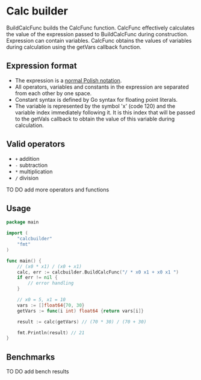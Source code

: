 # Calc builder
BuildСalcFunc builds the СalcFunc function. CalcFunc effectively calculates the value of the expression passed to BuildСalcFunc during construction. Expression can contain variables. CalcFunc obtains the values of variables during calculation using the getVars callback function.

## Expression format
- The expression is a [normal Polish notation](https://en.wikipedia.org/wiki/Polish_notation).
- All operators, variables and constants in the expression are separated from each other by one space.
- Constant syntax is defined by Go syntax for floating point literals.
- The variable is represented by the symbol 'x' (code 120) and the variable index immediately following it. It is this index that will be passed to the getVals callback to obtain the value of this variable during calculation.

## Valid operators
- ```+``` addition
- ```-``` subtraction
- ```*``` multiplication
- ```/``` division

TO DO add more operators and functions

## Usage

```go
package main

import (
	"calcbuilder"
	"fmt"
)

func main() {
    // (x0 * x1) / (x0 + x1)
    calc, err := calcbuilder.BuildСalcFunc("/ * x0 x1 + x0 x1 ") 
    if err != nil {
        // error handling
    }

    // x0 = 5, x1 = 10
    vars := []float64{70, 30}
    getVars := func(i int) float64 {return vars[i]}

    result := calc(getVars) // (70 * 30) / (70 + 30)

    fmt.Println(result) // 21
}
```

## Benchmarks
TO DO add bench results
